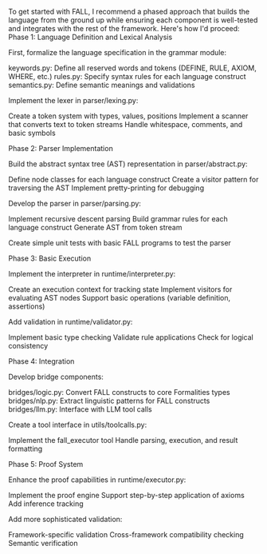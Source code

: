 To get started with FALL, I recommend a phased approach that builds the language from the ground up while ensuring each component is well-tested and integrates with the rest of the framework. Here's how I'd proceed:
Phase 1: Language Definition and Lexical Analysis

First, formalize the language specification in the grammar module:

keywords.py: Define all reserved words and tokens (DEFINE, RULE, AXIOM, WHERE, etc.)
rules.py: Specify syntax rules for each language construct
semantics.py: Define semantic meanings and validations


Implement the lexer in parser/lexing.py:

Create a token system with types, values, positions
Implement a scanner that converts text to token streams
Handle whitespace, comments, and basic symbols



Phase 2: Parser Implementation

Build the abstract syntax tree (AST) representation in parser/abstract.py:

Define node classes for each language construct
Create a visitor pattern for traversing the AST
Implement pretty-printing for debugging


Develop the parser in parser/parsing.py:

Implement recursive descent parsing
Build grammar rules for each language construct
Generate AST from token stream


Create simple unit tests with basic FALL programs to test the parser

Phase 3: Basic Execution

Implement the interpreter in runtime/interpreter.py:

Create an execution context for tracking state
Implement visitors for evaluating AST nodes
Support basic operations (variable definition, assertions)


Add validation in runtime/validator.py:

Implement basic type checking
Validate rule applications
Check for logical consistency



Phase 4: Integration

Develop bridge components:

bridges/logic.py: Convert FALL constructs to core Formalities types
bridges/nlp.py: Extract linguistic patterns for FALL constructs
bridges/llm.py: Interface with LLM tool calls


Create a tool interface in utils/toolcalls.py:

Implement the fall_executor tool
Handle parsing, execution, and result formatting



Phase 5: Proof System

Enhance the proof capabilities in runtime/executor.py:

Implement the proof engine
Support step-by-step application of axioms
Add inference tracking


Add more sophisticated validation:

Framework-specific validation
Cross-framework compatibility checking
Semantic verification
